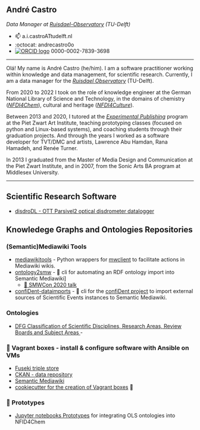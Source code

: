 ## André Castro
*Data Manager at [Ruisdael-Observatory](https://github.com/ruisdael-observatory) (TU-Delft)*


- 📫 a.i.castroATtudelft.nl 
- :octocat: andrecastro0o
- <a href="https://orcid.org/0000-0002-7839-3698" width="16" height="16" target="_blank"><img src="https://info.orcid.org/wp-content/uploads/2020/12/orcid_16x16.gif" border="0" alt="ORCID logo"></a> 0000-0002-7839-3698
---

Olá! My name is André Castro (he/him). I am a software practitioner
working within knowledge and data management, for scientific research. Currently, I am a data manager for the [*Ruisdael
Observatory*](https://ruisdael-observatory.nl/) (TU-Delft). 

From 2020 to 2022 I took on the role of knowledge engineer at the German
National Library of Science and Technology, in the domains of chemistry
([*NFDI4Chem*](https://www.nfdi4chem.de/)), cultural and heritage
([*NFDI4Culture*](https://nfdi4culture.de/index.html)).

Between 2013 and 2020, I tutored at the [*Experimental
Publishing*](https://xpub.nl/) program at the Piet Zwart Art Institute,
teaching prototyping classes (focused on python and Linux-based
systems), and coaching students through their graduation projects.
And through the years I worked as a software developer for TVT/DMC and
artists, Lawrence Abu Hamdan, Rana Hamadeh, and Renée Turner.

In 2013 I graduated from the Master of Media Design and Communication at
the Piet Zwart Institute, and in 2007, from the Sonic Arts BA program at
Middlesex University.

---

## Scientific Research Software
* [disdroDL - OTT Parsivel2 optical disdrometer datalogger](https://github.com/ruisdael-observatory/disdroDL)


## Knowledege Graphs and Ontologies Repositories 
### (Semantic)Mediawiki Tools
* [mediawikitools](https://github.com/andrecastro0o/mediawikitools) - Python wrappers for [mwclient](https://pypi.org/project/mwclient/) to facilitate actions in Mediawiki wikis.
* [ontology2smw](https://github.com/TIBHannover/ontology2smw) - 🐍 cli for automating an RDF ontology import into Semantic Mediawiki]
  * [📼 SMWCon 2020 talk](https://www.youtube.com/watch?v=AQfJL-i6s88)
* [confiDent-dataimports](https://github.com/TIBHannover/confiDent-dataimports) - 🐍 cli for the [confiDent project](https://projects.tib.eu/en/confident/) to import external sources of Scientific Events instances to Semantic Mediawiki. 

### Ontologies
* [DFG Classification of Scientific Disciplines, Research Areas, Review Boards and Subject Areas ](https://github.com/andrecastro0o/DFG-Fachsystematik-Ontology) -
  
### 🍱 Vagrant boxes - install & configure software with Ansible on VMs
* [Fuseki triple store](https://github.com/NFDI4Chem/Fuseki-Box)
* [CKAN - data repository](https://github.com/TIBHannover/LSK-CKAN-Box)
* [Semantic Mediawiki](https://github.com/TIBHannover/LSK-Semantic-Mediawiki-Box)
* [cookiecutter for the creation of Vagrant boxes](https://github.com/TIBHannover/cookiecutter-for-vagrant-boxes) 🍪

### 🧮 Prototypes
* [Jupyter notebooks Prototypes](https://github.com/NFDI4Chem/Semantics-Prototypes) for integrating OLS ontologies into NFID4Chem

 

<!--
**andrecastro0o/andrecastro0o** is a ✨ _special_ ✨ repository because its `README.md` (this file) appears on your GitHub profile.

Here are some ideas to get you started:

- 🔭 I’m currently working on ...
- 🌱 I’m currently learning ...
- 👯 I’m looking to collaborate on ...
- 🤔 I’m looking for help with ...
- 💬 Ask me about ...
- 📫 How to reach me: ...
- 😄 Pronouns: ...
- ⚡ Fun fact: ...
-->
